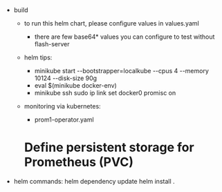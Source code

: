 * build
  - to run this helm chart, please configure values in values.yaml
    * there are few base64* values you can configure to test without flash-server
          
  - helm tips:
    * minikube start --bootstrapper=localkube --cpus 4 --memory 10124 --disk-size 90g
    * eval $(minikube docker-env)
    * minikube ssh
      sudo ip link set docker0 promisc on
  - monitoring via kubernetes:
    * prom1-operator.yaml
    # Define persistent storage for Prometheus (PVC)

* helm commands:
  helm dependency update
  helm install .